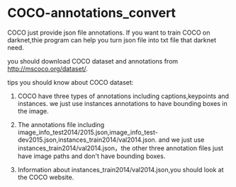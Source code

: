 # COCO-annotations_convert
COCO just provide json file annotations. If you want to train COCO on darknet,thie program can help you turn json file into txt 
file that darknet need.

you should download COCO dataset and annotations from http://mscoco.org/dataset/.

tips you should know about COCO dataset:

1. COCO have three types of annotations including captions,keypoints and instances. we just use instances annotations to have 
bounding boxes in the image.

2. The annotations file including image_info_test2014/2015.json,image_info_test-dev2015.json,instances_train2014/val2014.json.
and we just use instances_train2014/val2014.json，the other three annotation files just have image paths and don't have bounding boxes.

3. Information about instances_train2014/val2014.json,you should look at the COCO website.

